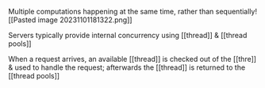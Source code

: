 Multiple computations happening at the same time, rather than sequentially![[Pasted image 20231101181322.png]]

Servers typically provide internal concurrency using [[thread]] & [[thread pools]]

When a request arrives, an available [[thread]] is checked out of the [[thre]] & used to handle the request; afterwards the [[thread]] is returned to the [[thread pools]]